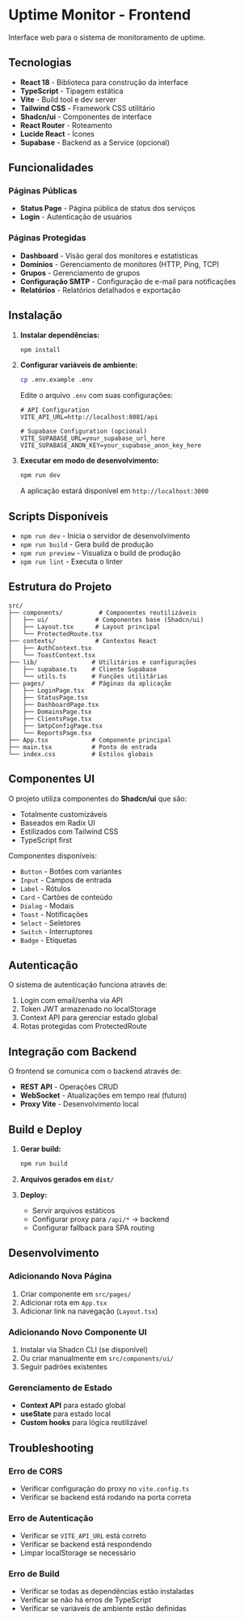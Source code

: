 # Uptime Monitor - Frontend

Interface web para o sistema de monitoramento de uptime.

## Tecnologias

- **React 18** - Biblioteca para construção da interface
- **TypeScript** - Tipagem estática
- **Vite** - Build tool e dev server
- **Tailwind CSS** - Framework CSS utilitário
- **Shadcn/ui** - Componentes de interface
- **React Router** - Roteamento
- **Lucide React** - Ícones
- **Supabase** - Backend as a Service (opcional)

## Funcionalidades

### Páginas Públicas
- **Status Page** - Página pública de status dos serviços
- **Login** - Autenticação de usuários

### Páginas Protegidas
- **Dashboard** - Visão geral dos monitores e estatísticas
- **Domínios** - Gerenciamento de monitores (HTTP, Ping, TCP)
- **Grupos** - Gerenciamento de grupos
- **Configuração SMTP** - Configuração de e-mail para notificações
- **Relatórios** - Relatórios detalhados e exportação

## Instalação

1. **Instalar dependências:**
   ```bash
   npm install
   ```

2. **Configurar variáveis de ambiente:**
   ```bash
   cp .env.example .env
   ```
   
   Edite o arquivo `.env` com suas configurações:
   ```env
   # API Configuration
   VITE_API_URL=http://localhost:8081/api
   
   # Supabase Configuration (opcional)
   VITE_SUPABASE_URL=your_supabase_url_here
   VITE_SUPABASE_ANON_KEY=your_supabase_anon_key_here
   ```

3. **Executar em modo de desenvolvimento:**
   ```bash
   npm run dev
   ```
   
   A aplicação estará disponível em `http://localhost:3000`

## Scripts Disponíveis

- `npm run dev` - Inicia o servidor de desenvolvimento
- `npm run build` - Gera build de produção
- `npm run preview` - Visualiza o build de produção
- `npm run lint` - Executa o linter

## Estrutura do Projeto

```
src/
├── components/          # Componentes reutilizáveis
│   ├── ui/             # Componentes base (Shadcn/ui)
│   ├── Layout.tsx      # Layout principal
│   └── ProtectedRoute.tsx
├── contexts/           # Contextos React
│   ├── AuthContext.tsx
│   └── ToastContext.tsx
├── lib/               # Utilitários e configurações
│   ├── supabase.ts    # Cliente Supabase
│   └── utils.ts       # Funções utilitárias
├── pages/             # Páginas da aplicação
│   ├── LoginPage.tsx
│   ├── StatusPage.tsx
│   ├── DashboardPage.tsx
│   ├── DomainsPage.tsx
│   ├── ClientsPage.tsx
│   ├── SmtpConfigPage.tsx
│   └── ReportsPage.tsx
├── App.tsx            # Componente principal
├── main.tsx           # Ponto de entrada
└── index.css          # Estilos globais
```

## Componentes UI

O projeto utiliza componentes do **Shadcn/ui** que são:
- Totalmente customizáveis
- Baseados em Radix UI
- Estilizados com Tailwind CSS
- TypeScript first

Componentes disponíveis:
- `Button` - Botões com variantes
- `Input` - Campos de entrada
- `Label` - Rótulos
- `Card` - Cartões de conteúdo
- `Dialog` - Modais
- `Toast` - Notificações
- `Select` - Seletores
- `Switch` - Interruptores
- `Badge` - Etiquetas

## Autenticação

O sistema de autenticação funciona através de:
1. Login com email/senha via API
2. Token JWT armazenado no localStorage
3. Context API para gerenciar estado global
4. Rotas protegidas com ProtectedRoute

## Integração com Backend

O frontend se comunica com o backend através de:
- **REST API** - Operações CRUD
- **WebSocket** - Atualizações em tempo real (futuro)
- **Proxy Vite** - Desenvolvimento local

## Build e Deploy

1. **Gerar build:**
   ```bash
   npm run build
   ```

2. **Arquivos gerados em `dist/`**

3. **Deploy:**
   - Servir arquivos estáticos
   - Configurar proxy para `/api/*` → backend
   - Configurar fallback para SPA routing

## Desenvolvimento

### Adicionando Nova Página

1. Criar componente em `src/pages/`
2. Adicionar rota em `App.tsx`
3. Adicionar link na navegação (`Layout.tsx`)

### Adicionando Novo Componente UI

1. Instalar via Shadcn CLI (se disponível)
2. Ou criar manualmente em `src/components/ui/`
3. Seguir padrões existentes

### Gerenciamento de Estado

- **Context API** para estado global
- **useState** para estado local
- **Custom hooks** para lógica reutilizável

## Troubleshooting

### Erro de CORS
- Verificar configuração do proxy no `vite.config.ts`
- Verificar se backend está rodando na porta correta

### Erro de Autenticação
- Verificar se `VITE_API_URL` está correto
- Verificar se backend está respondendo
- Limpar localStorage se necessário

### Erro de Build
- Verificar se todas as dependências estão instaladas
- Verificar se não há erros de TypeScript
- Verificar se variáveis de ambiente estão definidas